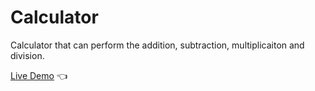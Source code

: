 # Calculator

Calculator that can perform the addition, subtraction, multiplicaiton and division.

[Live Demo](https://cwarcup.github.io/calculator/) :point_left:
